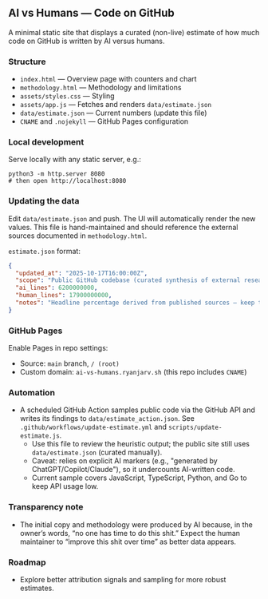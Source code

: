 ## AI vs Humans — Code on GitHub

A minimal static site that displays a curated (non-live) estimate of how much code on GitHub is written by AI versus humans.

### Structure

- `index.html` — Overview page with counters and chart
- `methodology.html` — Methodology and limitations
- `assets/styles.css` — Styling
- `assets/app.js` — Fetches and renders `data/estimate.json`
- `data/estimate.json` — Current numbers (update this file)
- `CNAME` and `.nojekyll` — GitHub Pages configuration

### Local development

Serve locally with any static server, e.g.:

```
python3 -m http.server 8080
# then open http://localhost:8080
```

### Updating the data

Edit `data/estimate.json` and push. The UI will automatically render the new values. This file is hand-maintained and should reference the external sources documented in `methodology.html`.

`estimate.json` format:

```json
{
  "updated_at": "2025-10-17T16:00:00Z",
  "scope": "Public GitHub codebase (curated synthesis of external research)",
  "ai_lines": 6200000000,
  "human_lines": 17900000000,
  "notes": "Headline percentage derived from published sources — keep this in sync with methodology"
}
```

### GitHub Pages

Enable Pages in repo settings:
- Source: `main` branch, `/ (root)`
- Custom domain: `ai-vs-humans.ryanjarv.sh` (this repo includes `CNAME`)

### Automation

- A scheduled GitHub Action samples public code via the GitHub API and writes its findings to `data/estimate_action.json`. See `.github/workflows/update-estimate.yml` and `scripts/update-estimate.js`.
  - Use this file to review the heuristic output; the public site still uses `data/estimate.json` (curated manually).
  - Caveat: relies on explicit AI markers (e.g., "generated by ChatGPT/Copilot/Claude"), so it undercounts AI-written code.
  - Current sample covers JavaScript, TypeScript, Python, and Go to keep API usage low.

### Transparency note

- The initial copy and methodology were produced by AI because, in the owner’s words, “no one has time to do this shit.” Expect the human maintainer to “improve this shit over time” as better data appears.

### Roadmap

- Explore better attribution signals and sampling for more robust estimates.
